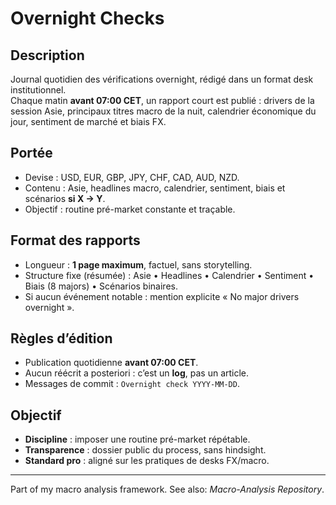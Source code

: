 # Overnight Checks

## Description
Journal quotidien des vérifications overnight, rédigé dans un format desk institutionnel.  
Chaque matin **avant 07:00 CET**, un rapport court est publié : drivers de la session Asie, principaux titres macro de la nuit, calendrier économique du jour, sentiment de marché et biais FX.

## Portée
- Devise : USD, EUR, GBP, JPY, CHF, CAD, AUD, NZD.
- Contenu : Asie, headlines macro, calendrier, sentiment, biais et scénarios **si X → Y**.
- Objectif : routine pré-market constante et traçable.

## Format des rapports
- Longueur : **1 page maximum**, factuel, sans storytelling.  
- Structure fixe (résumée) : Asie • Headlines • Calendrier • Sentiment • Biais (8 majors) • Scénarios binaires.  
- Si aucun événement notable : mention explicite « No major drivers overnight ».

## Règles d’édition
- Publication quotidienne **avant 07:00 CET**.
- Aucun réécrit a posteriori : c’est un **log**, pas un article.  
- Messages de commit : `Overnight check YYYY-MM-DD`.

## Objectif
- **Discipline** : imposer une routine pré-market répétable.
- **Transparence** : dossier public du process, sans hindsight.
- **Standard pro** : aligné sur les pratiques de desks FX/macro.

---
Part of my macro analysis framework. See also: *Macro-Analysis Repository*.
